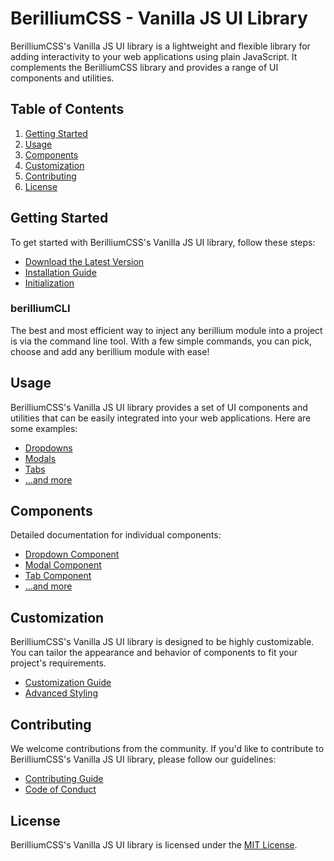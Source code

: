 # BerilliumCSS - Vanilla JS UI Library

BerilliumCSS's Vanilla JS UI library is a lightweight and flexible library for adding interactivity to your web applications using plain JavaScript. It complements the BerilliumCSS library and provides a range of UI components and utilities.

## Table of Contents

1. [Getting Started](#getting-started)
2. [Usage](#usage)
3. [Components](#components)
4. [Customization](#customization)
5. [Contributing](#contributing)
6. [License](#license)

## Getting Started

To get started with BerilliumCSS's Vanilla JS UI library, follow these steps:

- [Download the Latest Version](#)
- [Installation Guide](#)
- [Initialization](#)

### berilliumCLI
The best and most efficient way to inject any berillium module into a project is via the command line tool. With a few simple commands, you can pick, choose and add any berillium module with ease!
## Usage

BerilliumCSS's Vanilla JS UI library provides a set of UI components and utilities that can be easily integrated into your web applications. Here are some examples:

- [Dropdowns](#)
- [Modals](#)
- [Tabs](#)
- [...and more](#)

## Components

Detailed documentation for individual components:

- [Dropdown Component](#)
- [Modal Component](#)
- [Tab Component](#)
- [...and more](#)

## Customization

BerilliumCSS's Vanilla JS UI library is designed to be highly customizable. You can tailor the appearance and behavior of components to fit your project's requirements.

- [Customization Guide](#)
- [Advanced Styling](#)

## Contributing

We welcome contributions from the community. If you'd like to contribute to BerilliumCSS's Vanilla JS UI library, please follow our guidelines:

- [Contributing Guide](#)
- [Code of Conduct](#)

## License

BerilliumCSS's Vanilla JS UI library is licensed under the [MIT License](#).
